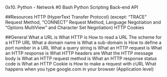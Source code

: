 0x10. Python - Network #0
Bash
Python
Scripting
Back-end
API

##Resources
HTTP (HyperText Transfer Protocol) (except: “TRACE” Request Method, “CONNECT” Request Method, Language Negotiation and “Options MultiView” and Character Set Negotiation)
HTTP Cookies

##General
What a URL is
What HTTP is
How to read a URL
The scheme for a HTTP URL
What a domain name is
What a sub-domain is
How to define a port number in a URL
What a query string is
What an HTTP request is
What an HTTP response is
What HTTP headers are
What the HTTP message body is
What an HTTP request method is
What an HTTP response status code is
What an HTTP Cookie is
How to make a request with cURL
What happens when you type google.com in your browser (Application level)

